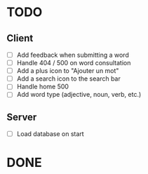 # TODO

## Client

- [ ] Add feedback when submitting a word
- [ ] Handle 404 / 500 on word consultation
- [ ] Add a plus icon to "Ajouter un mot"
- [ ] Add a search icon to the search bar
- [ ] Handle home 500
- [ ] Add word type (adjective, noun, verb, etc.)

## Server

- [ ] Load database on start

# DONE
